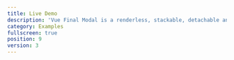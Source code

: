 ```yaml
---
title: Live Demo
description: 'Vue Final Modal is a renderless, stackable, detachable and lightweight modal component.'
category: Examples
fullscreen: true
position: 9
version: 3
---
```


<basic-options></basic-options>